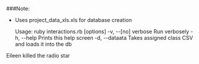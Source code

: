 ###Note:
* Uses project_data_xls.xls for database creation
	
	Usage: ruby interactions.rb [options]
	    -v, --[no] verbose               Run verbosely
	    -h, --help                       Prints this help screen
	    -d, --dataata                    Takes assigned class CSV and loads it into the db

Eileen killed the radio star
